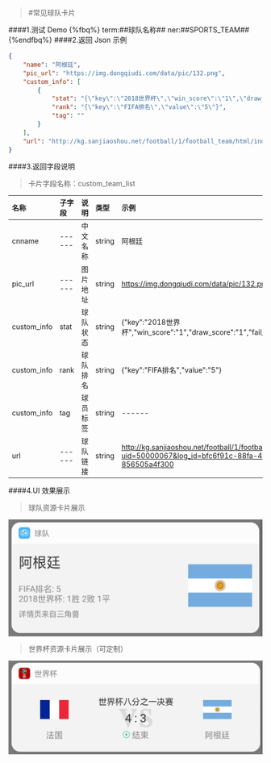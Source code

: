>#常见球队卡片


####1.测试 Demo
{%fbq%}
term:##球队名称##
ner:##SPORTS_TEAM##
{%endfbq%}
####2.返回 Json 示例
```json
{
    "name": "阿根廷",
    "pic_url": "https://img.dongqiudi.com/data/pic/132.png",
    "custom_info": [
        {
            "stat": "{\"key\":\"2018世界杯\",\"win_score\":\"1\",\"draw_score\":\"1\",\"fail_score\":\"2\"}",
            "rank": "{\"key\":\"FIFA排名\",\"value\":\"5\"}",
            "tag": ""
        }
    ],
    "url": "http://kg.sanjiaoshou.net/football/1/football_team/html/index.html?uid=50000067&log_id=bfc6f91c-88fa-49cf-9078-856505a4f300"
}
```

####3.返回字段说明
>卡片字段名称：custom_team_list

|名称|子字段|说明|类型|示例|
|:---|:---|:---|:---|:---|
|cnname|------|中文名称|string|阿根廷|
|pic_url|------|图片地址|string|https://img.dongqiudi.com/data/pic/132.png|
|custom_info|stat|球队状态|string|{\"key\":\"2018世界杯\",\"win_score\":\"1\",\"draw_score\":\"1\",\"fail_score\":\"2\"}|
|custom_info|rank|球队排名|string|{\"key\":\"FIFA排名\",\"value\":\"5\"}|
|custom_info|tag|球员标签|string|------|
|url|------|球队链接|string|http://kg.sanjiaoshou.net/football/1/football_team/html/index.html?uid=50000067&log_id=bfc6f91c-88fa-49cf-9078-856505a4f300|


####4.UI 效果展示
>球队资源卡片展示

<div align="center">
<img src="/assets/chapter1/qiudui.png" align="center" alt="电影资源卡片实例">
</div>

>世界杯资源卡片展示（可定制）

<div align="center">
<img src="/assets/chapter1/shijiebei.png" align="center" alt="电影资源卡片实例">
</div>










